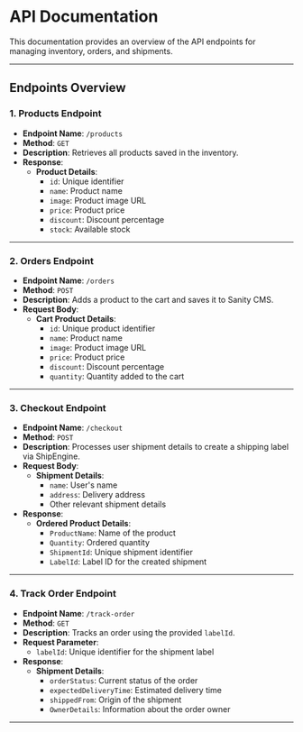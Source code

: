 # API Documentation

This documentation provides an overview of the API endpoints for managing inventory, orders, and shipments.

---

## **Endpoints Overview**

### 1. **Products Endpoint**
- **Endpoint Name**: `/products`  
- **Method**: `GET`  
- **Description**: Retrieves all products saved in the inventory.  
- **Response**:  
  - **Product Details**:  
    - `id`: Unique identifier  
    - `name`: Product name  
    - `image`: Product image URL  
    - `price`: Product price  
    - `discount`: Discount percentage  
    - `stock`: Available stock  

---

### 2. **Orders Endpoint**
- **Endpoint Name**: `/orders`  
- **Method**: `POST`  
- **Description**: Adds a product to the cart and saves it to Sanity CMS.  
- **Request Body**:  
  - **Cart Product Details**:  
    - `id`: Unique product identifier  
    - `name`: Product name  
    - `image`: Product image URL  
    - `price`: Product price  
    - `discount`: Discount percentage  
    - `quantity`: Quantity added to the cart  

---

### 3. **Checkout Endpoint**
- **Endpoint Name**: `/checkout`  
- **Method**: `POST`  
- **Description**: Processes user shipment details to create a shipping label via ShipEngine.  
- **Request Body**:  
  - **Shipment Details**:  
    - `name`: User's name  
    - `address`: Delivery address  
    - Other relevant shipment details  
- **Response**:  
  - **Ordered Product Details**:  
    - `ProductName`: Name of the product  
    - `Quantity`: Ordered quantity  
    - `ShipmentId`: Unique shipment identifier  
    - `LabelId`: Label ID for the created shipment  

---

### 4. **Track Order Endpoint**
- **Endpoint Name**: `/track-order`  
- **Method**: `GET`  
- **Description**: Tracks an order using the provided `labelId`.  
- **Request Parameter**:  
  - `labelId`: Unique identifier for the shipment label  
- **Response**:  
  - **Shipment Details**:  
    - `orderStatus`: Current status of the order  
    - `expectedDeliveryTime`: Estimated delivery time  
    - `shippedFrom`: Origin of the shipment  
    - `OwnerDetails`: Information about the order owner  

---

